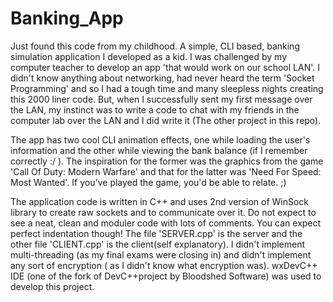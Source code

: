 # Banking_App
Just found this code from my childhood. A simple, CLI based, banking simulation application I developed as a kid. I was challenged by my computer teacher to develop an app 'that would work on our school LAN'. I didn't know anything about networking, had never heard the term 'Socket Programming' and so I had a tough time and many sleepless nights creating this 2000 liner code. But, when I successfully sent my first message over the LAN, my instinct was to write a code to chat with my friends in the computer lab over the LAN and I did write it (The other project in this repo).

The app has two cool CLI animation effects, one while loading the user's information and the other while viewing the bank balance (if I remember correctly :/ ). The inspiration for the former was the graphics from the game 'Call Of Duty: Modern Warfare' and that for the latter was 'Need For Speed: Most Wanted'. If you've played the game, you'd be able to relate. ;)

The application code is written in C++ and uses 2nd version of WinSock library to create raw sockets and to communicate over it. Do not expect to see a neat, clean and moduler code with lots of comments. You can expect perfect indentation though! The file 'SERVER.cpp' is the server and the other file 'CLIENT.cpp' is the client(self explanatory). I didn't implement multi-threading (as my final exams were closing in) and didn't implement any sort of encryption ( as I didn't know what encryption was). wxDevC++ IDE (one of the fork of DevC++project by Bloodshed Software) was used to develop this project.

